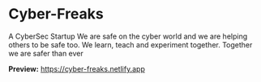 # **Cyber-Freaks**
A CyberSec Startup
We are safe on the cyber world and we are helping others to be safe too. 
We learn, teach and experiment together. 
Together we are safer than ever

**Preview:** https://cyber-freaks.netlify.app
